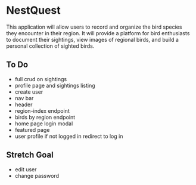 # NestQuest

This application will allow users to record and organize the bird species they encounter in their region. It will provide a platform for bird enthusiasts to document their sightings, view images of regional birds, and build a personal collection of sighted birds.

## To Do

- full crud on sightings
- profile page and sightings listing
- create user
- nav bar
- header
- region-index endpoint
- birds by region endpoint
- home page login modal
- featured page
- user profile if not logged in redirect to log in

## Stretch Goal

- edit user
- change password
